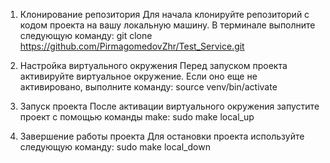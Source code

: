 1) Клонирование репозитория
    Для начала клонируйте репозиторий с кодом проекта на вашу локальную машину. В терминале выполните следующую команду:
	git clone https://github.com/PirmagomedovZhr/Test_Service.git

2) Настройка виртуального окружения
    Перед запуском проекта активируйте виртуальное окружение. Если оно еще не активировано, выполните команду:
	source venv/bin/activate

3) Запуск проекта
    После активации виртуального окружения запустите проект с помощью команды make:
	sudo make local_up

4) Завершение работы проекта
    Для остановки проекта используйте следующую команду:
	sudo make local_down
